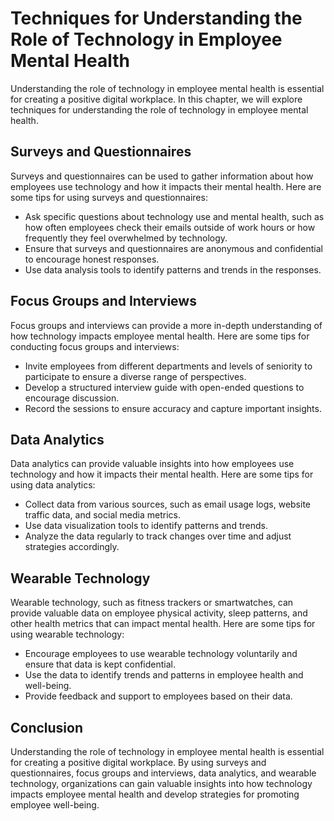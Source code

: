 # Techniques for Understanding the Role of Technology in Employee Mental Health

Understanding the role of technology in employee mental health is essential for creating a positive digital workplace. In this chapter, we will explore techniques for understanding the role of technology in employee mental health.

Surveys and Questionnaires
--------------------------

Surveys and questionnaires can be used to gather information about how employees use technology and how it impacts their mental health. Here are some tips for using surveys and questionnaires:

* Ask specific questions about technology use and mental health, such as how often employees check their emails outside of work hours or how frequently they feel overwhelmed by technology.
* Ensure that surveys and questionnaires are anonymous and confidential to encourage honest responses.
* Use data analysis tools to identify patterns and trends in the responses.

Focus Groups and Interviews
---------------------------

Focus groups and interviews can provide a more in-depth understanding of how technology impacts employee mental health. Here are some tips for conducting focus groups and interviews:

* Invite employees from different departments and levels of seniority to participate to ensure a diverse range of perspectives.
* Develop a structured interview guide with open-ended questions to encourage discussion.
* Record the sessions to ensure accuracy and capture important insights.

Data Analytics
--------------

Data analytics can provide valuable insights into how employees use technology and how it impacts their mental health. Here are some tips for using data analytics:

* Collect data from various sources, such as email usage logs, website traffic data, and social media metrics.
* Use data visualization tools to identify patterns and trends.
* Analyze the data regularly to track changes over time and adjust strategies accordingly.

Wearable Technology
-------------------

Wearable technology, such as fitness trackers or smartwatches, can provide valuable data on employee physical activity, sleep patterns, and other health metrics that can impact mental health. Here are some tips for using wearable technology:

* Encourage employees to use wearable technology voluntarily and ensure that data is kept confidential.
* Use the data to identify trends and patterns in employee health and well-being.
* Provide feedback and support to employees based on their data.

Conclusion
----------

Understanding the role of technology in employee mental health is essential for creating a positive digital workplace. By using surveys and questionnaires, focus groups and interviews, data analytics, and wearable technology, organizations can gain valuable insights into how technology impacts employee mental health and develop strategies for promoting employee well-being.
